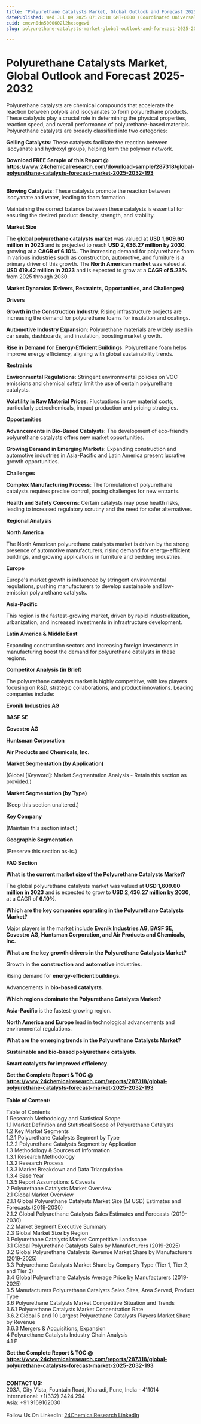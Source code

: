 ```yaml
---
title: "Polyurethane Catalysts Market, Global Outlook and Forecast 2025-2032"
datePublished: Wed Jul 09 2025 07:28:18 GMT+0000 (Coordinated Universal Time)
cuid: cmcvn0dn5000602l2hxsogewi
slug: polyurethane-catalysts-market-global-outlook-and-forecast-2025-2032

---
```


# Polyurethane Catalysts Market, Global Outlook and Forecast 2025-2032

<p>Polyurethane catalysts are chemical compounds that accelerate the reaction between polyols and isocyanates to form polyurethane products. These catalysts play a crucial role in determining the physical properties, reaction speed, and overall performance of polyurethane-based materials. Polyurethane catalysts are broadly classified into two categories:</p><p>
</p><p><strong>Gelling Catalysts</strong>: These catalysts facilitate the reaction between isocyanate and hydroxyl groups, helping form the polymer network.</p><div><b>Download FREE Sample of this Report @ 
            <a href="https://www.24chemicalresearch.com/download-sample/287318/global-polyurethane-catalysts-forecast-market-2025-2032-193">
            https://www.24chemicalresearch.com/download-sample/287318/global-polyurethane-catalysts-forecast-market-2025-2032-193</a></b></div><br><p><strong>Blowing Catalysts</strong>: These catalysts promote the reaction between isocyanate and water, leading to foam formation.</p><p>
</p><p>Maintaining the correct balance between these catalysts is essential for ensuring the desired product density, strength, and stability.</p><p>
<strong>Market Size</strong></p><p>
</p><p>The <strong>global polyurethane catalysts market</strong> was valued at <strong>USD 1,609.60 million in 2023</strong> and is projected to reach <strong>USD 2,436.27 million by 2030</strong>, growing at a <strong>CAGR of 6.10%</strong>. The increasing demand for polyurethane foam in various industries such as construction, automotive, and furniture is a primary driver of this growth. The <strong>North American market</strong> was valued at <strong>USD 419.42 million in 2023</strong> and is expected to grow at a <strong>CAGR of 5.23%</strong> from 2025 through 2030.</p><p>
<strong>Market Dynamics (Drivers, Restraints, Opportunities, and Challenges)</strong></p><p>
<strong>Drivers</strong></p><p>
</p><p><strong>Growth in the Construction Industry</strong>: Rising infrastructure projects are increasing the demand for polyurethane foams for insulation and coatings.</p><p><strong>Automotive Industry Expansion</strong>: Polyurethane materials are widely used in car seats, dashboards, and insulation, boosting market growth.</p><p><strong>Rise in Demand for Energy-Efficient Buildings</strong>: Polyurethane foam helps improve energy efficiency, aligning with global sustainability trends.</p><p>
<strong>Restraints</strong></p><p>
</p><p><strong>Environmental Regulations</strong>: Stringent environmental policies on VOC emissions and chemical safety limit the use of certain polyurethane catalysts.</p><p><strong>Volatility in Raw Material Prices</strong>: Fluctuations in raw material costs, particularly petrochemicals, impact production and pricing strategies.</p><p>
<strong>Opportunities</strong></p><p>
</p><p><strong>Advancements in Bio-Based Catalysts</strong>: The development of eco-friendly polyurethane catalysts offers new market opportunities.</p><p><strong>Growing Demand in Emerging Markets</strong>: Expanding construction and automotive industries in Asia-Pacific and Latin America present lucrative growth opportunities.</p><p>
<strong>Challenges</strong></p><p>
</p><p><strong>Complex Manufacturing Process</strong>: The formulation of polyurethane catalysts requires precise control, posing challenges for new entrants.</p><p><strong>Health and Safety Concerns</strong>: Certain catalysts may pose health risks, leading to increased regulatory scrutiny and the need for safer alternatives.</p><p>
<strong>Regional Analysis</strong></p><p>
<strong>North America</strong></p><p>
</p><p>The North American polyurethane catalysts market is driven by the strong presence of automotive manufacturers, rising demand for energy-efficient buildings, and growing applications in furniture and bedding industries.</p><p>
<strong>Europe</strong></p><p>
</p><p>Europe's market growth is influenced by stringent environmental regulations, pushing manufacturers to develop sustainable and low-emission polyurethane catalysts.</p><p>
<strong>Asia-Pacific</strong></p><p>
</p><p>This region is the fastest-growing market, driven by rapid industrialization, urbanization, and increased investments in infrastructure development.</p><p>
<strong>Latin America &amp; Middle East</strong></p><p>
</p><p>Expanding construction sectors and increasing foreign investments in manufacturing boost the demand for polyurethane catalysts in these regions.</p><p>
<strong>Competitor Analysis (in Brief)</strong></p><p>
</p><p>The polyurethane catalysts market is highly competitive, with key players focusing on R&amp;D, strategic collaborations, and product innovations. Leading companies include:</p><p>
</p><p><strong>Evonik Industries AG</strong></p><p><strong>BASF SE</strong></p><p><strong>Covestro AG</strong></p><p><strong>Huntsman Corporation</strong></p><p><strong>Air Products and Chemicals, Inc.</strong></p><p>
<strong>Market Segmentation (by Application)</strong></p><p>
</p><p>(Global [Keyword]: Market Segmentation Analysis - Retain this section as provided.)</p><p>
<strong>Market Segmentation (by Type)</strong></p><p>
</p><p>(Keep this section unaltered.)</p><p>
<strong>Key Company</strong></p><p>
</p><p>(Maintain this section intact.)</p><p>
<strong>Geographic Segmentation</strong></p><p>
</p><p>(Preserve this section as-is.)</p><p>
<strong>FAQ Section</strong></p><p>
<strong>What is the current market size of the Polyurethane Catalysts Market?</strong></p><p>
</p><p>The global polyurethane catalysts market was valued at <strong>USD 1,609.60 million in 2023</strong> and is expected to grow to <strong>USD 2,436.27 million by 2030</strong>, at a CAGR of <strong>6.10%</strong>.</p><p>
<strong>Which are the key companies operating in the Polyurethane Catalysts Market?</strong></p><p>
</p><p>Major players in the market include <strong>Evonik Industries AG, BASF SE, Covestro AG, Huntsman Corporation, and Air Products and Chemicals, Inc.</strong></p><p>
<strong>What are the key growth drivers in the Polyurethane Catalysts Market?</strong></p><p>
</p><p>Growth in the <strong>construction</strong> and <strong>automotive</strong> industries.</p><p>Rising demand for <strong>energy-efficient buildings</strong>.</p><p>Advancements in <strong>bio-based catalysts</strong>.</p><p>
<strong>Which regions dominate the Polyurethane Catalysts Market?</strong></p><p>
</p><p><strong>Asia-Pacific</strong> is the fastest-growing region.</p><p><strong>North America and Europe</strong> lead in technological advancements and environmental regulations.</p><p>
<strong>What are the emerging trends in the Polyurethane Catalysts Market?</strong></p><p>
</p><p><strong>Sustainable and bio-based polyurethane catalysts</strong>.</p><p><strong>Smart catalysts for improved efficiency</strong>.</p>

<div><b>Get the Complete Report & TOC @ 
            <a href="https://www.24chemicalresearch.com/reports/287318/global-polyurethane-catalysts-forecast-market-2025-2032-193">
            https://www.24chemicalresearch.com/reports/287318/global-polyurethane-catalysts-forecast-market-2025-2032-193</a></b></div><br>
            <b>Table of Content:</b><p>Table of Contents<br />
1 Research Methodology and Statistical Scope<br />
1.1 Market Definition and Statistical Scope of Polyurethane Catalysts<br />
1.2 Key Market Segments<br />
1.2.1 Polyurethane Catalysts Segment by Type<br />
1.2.2 Polyurethane Catalysts Segment by Application<br />
1.3 Methodology & Sources of Information<br />
1.3.1 Research Methodology<br />
1.3.2 Research Process<br />
1.3.3 Market Breakdown and Data Triangulation<br />
1.3.4 Base Year<br />
1.3.5 Report Assumptions & Caveats<br />
2 Polyurethane Catalysts Market Overview<br />
2.1 Global Market Overview<br />
2.1.1 Global Polyurethane Catalysts Market Size (M USD) Estimates and Forecasts (2019-2030)<br />
2.1.2 Global Polyurethane Catalysts Sales Estimates and Forecasts (2019-2030)<br />
2.2 Market Segment Executive Summary<br />
2.3 Global Market Size by Region<br />
3 Polyurethane Catalysts Market Competitive Landscape<br />
3.1 Global Polyurethane Catalysts Sales by Manufacturers (2019-2025)<br />
3.2 Global Polyurethane Catalysts Revenue Market Share by Manufacturers (2019-2025)<br />
3.3 Polyurethane Catalysts Market Share by Company Type (Tier 1, Tier 2, and Tier 3)<br />
3.4 Global Polyurethane Catalysts Average Price by Manufacturers (2019-2025)<br />
3.5 Manufacturers Polyurethane Catalysts Sales Sites, Area Served, Product Type<br />
3.6 Polyurethane Catalysts Market Competitive Situation and Trends<br />
3.6.1 Polyurethane Catalysts Market Concentration Rate<br />
3.6.2 Global 5 and 10 Largest Polyurethane Catalysts Players Market Share by Revenue<br />
3.6.3 Mergers & Acquisitions, Expansion<br />
4 Polyurethane Catalysts Industry Chain Analysis<br />
4.1 P</p>

<div><b>Get the Complete Report & TOC @ 
            <a href="https://www.24chemicalresearch.com/reports/287318/global-polyurethane-catalysts-forecast-market-2025-2032-193">
            https://www.24chemicalresearch.com/reports/287318/global-polyurethane-catalysts-forecast-market-2025-2032-193</a></b></div><br>

<b>CONTACT US:</b><br>
            203A, City Vista, Fountain Road, Kharadi, Pune, India - 411014<br>
            International: +1(332) 2424 294<br>
            Asia: +91 9169162030 <br><br>
            Follow Us On LinkedIn: <a href="https://www.linkedin.com/company/24chemicalresearch/">24ChemicalResearch LinkedIn</a>